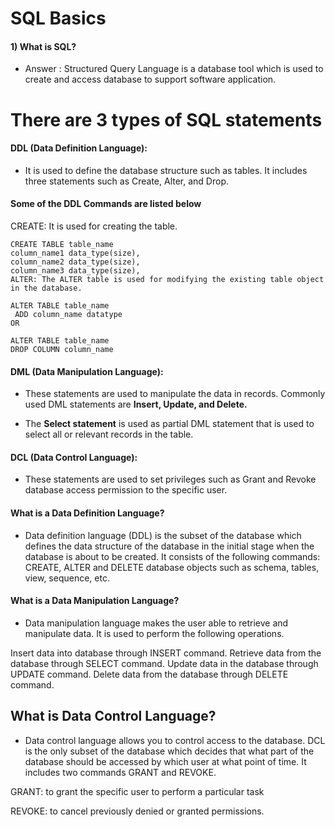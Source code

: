 # SQL Basics

#### 1) What is SQL?

* Answer : Structured Query Language is a database tool which is used to create and access database to support software application.

# There are 3 types of SQL statements

#### DDL (Data Definition Language): 
* It is used to define the database structure such as tables. It includes three statements such as Create, Alter, and Drop.

#### Some of the DDL Commands are listed below

CREATE: It is used for creating the table.
````
CREATE TABLE table_name
column_name1 data_type(size),
column_name2 data_type(size),
column_name3 data_type(size),
ALTER: The ALTER table is used for modifying the existing table object in the database.

ALTER TABLE table_name
 ADD column_name datatype
OR

ALTER TABLE table_name
DROP COLUMN column_name

````
#### DML (Data Manipulation Language): 
* These statements are used to manipulate the data in records. Commonly used DML statements are **Insert, Update, and Delete.**

* The **Select statement** is used as partial DML statement that is used to select all or relevant records in the table.

#### DCL (Data Control Language): 
* These statements are used to set privileges such as Grant and Revoke database access permission to the specific user.

#### What is a Data Definition Language?
* Data definition language (DDL) is the subset of the database which defines the data structure of the database in the initial stage when the database is about to be created. It consists of the following commands: CREATE, ALTER and DELETE database objects such as schema, tables, view, sequence, etc.

#### What is a Data Manipulation Language?
* Data manipulation language makes the user able to retrieve and manipulate data. It is used to perform the following operations.

Insert data into database through INSERT command.
Retrieve data from the database through SELECT command.
Update data in the database through UPDATE command.
Delete data from the database through DELETE command.
## What is Data Control Language?
* Data control language allows you to control access to the database. DCL is the only subset of the database which decides that what part of the database should be accessed by which user at what point of time. It includes two commands GRANT and REVOKE.

GRANT: to grant the specific user to perform a particular task

REVOKE: to cancel previously denied or granted permissions.

